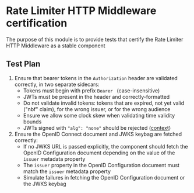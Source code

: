 # Rate Limiter HTTP Middleware certification

The purpose of this module is to provide tests that certify the Rate Limiter HTTP Middleware as a stable component

## Test Plan

1. Ensure that bearer tokens in the `Authorization` header are validated correctly, in two separate sidecars:
   - Tokens must begin with prefix `Bearer ` (case-insensitive)
   - JWTs must be present in the header and correctly-formatted
   - Do not validate invalid tokens: tokens that are expired, not yet valid ("nbf" claim), for the wrong issuer, or for the wrong audience
   - Ensure we allow some clock skew when validating time validity bounds
   - JWTs signed with `"alg": "none"` should be rejected ([context](https://auth0.com/blog/critical-vulnerabilities-in-json-web-token-libraries/))
2. Ensure the OpenID Connect document and JWKS keybag are fetched correctly:
   - If no JWKS URL is passed explicitly, the component should fetch the OpenID Configuration document depending on the value of the `issuer` metadata property
   - The `issuer` property in the OpenID Configuration document must match the `issuer` metadata property
   - Simulate failures in fetching the OpenID Configuration document or the JWKS keybag
